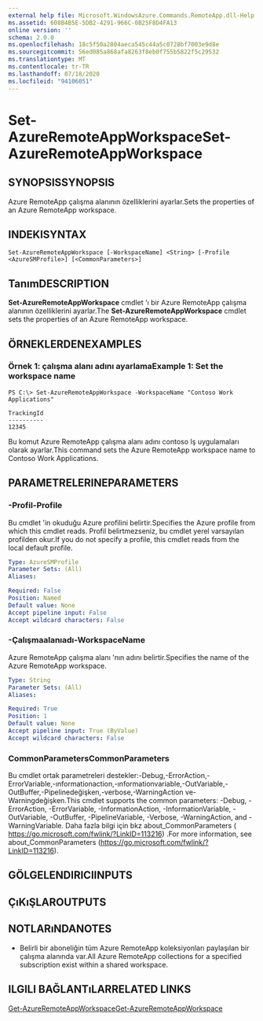 ```yaml
---
external help file: Microsoft.WindowsAzure.Commands.RemoteApp.dll-Help.xml
ms.assetid: 608B4B5E-5DB2-4291-966C-0B25F8D4FA13
online version: ''
schema: 2.0.0
ms.openlocfilehash: 18c5f50a2804aeca545c44a5c0728bf7003e9d8e
ms.sourcegitcommit: 56ed085a868afa8263f8eb0f755b5822f5c29532
ms.translationtype: MT
ms.contentlocale: tr-TR
ms.lasthandoff: 07/18/2020
ms.locfileid: "94106051"
---
```

# <span data-ttu-id="8d5f0-101">Set-AzureRemoteAppWorkspace</span><span class="sxs-lookup"><span data-stu-id="8d5f0-101">Set-AzureRemoteAppWorkspace</span></span>

## <span data-ttu-id="8d5f0-102">SYNOPSIS</span><span class="sxs-lookup"><span data-stu-id="8d5f0-102">SYNOPSIS</span></span>
<span data-ttu-id="8d5f0-103">Azure RemoteApp çalışma alanının özelliklerini ayarlar.</span><span class="sxs-lookup"><span data-stu-id="8d5f0-103">Sets the properties of an Azure RemoteApp workspace.</span></span>

## <span data-ttu-id="8d5f0-104">INDEKI</span><span class="sxs-lookup"><span data-stu-id="8d5f0-104">SYNTAX</span></span>

```
Set-AzureRemoteAppWorkspace [-WorkspaceName] <String> [-Profile <AzureSMProfile>] [<CommonParameters>]
```

## <span data-ttu-id="8d5f0-105">Tanım</span><span class="sxs-lookup"><span data-stu-id="8d5f0-105">DESCRIPTION</span></span>
<span data-ttu-id="8d5f0-106">**Set-AzureRemoteAppWorkspace** cmdlet 'ı bir Azure RemoteApp çalışma alanının özelliklerini ayarlar.</span><span class="sxs-lookup"><span data-stu-id="8d5f0-106">The **Set-AzureRemoteAppWorkspace** cmdlet sets the properties of an Azure RemoteApp workspace.</span></span>

## <span data-ttu-id="8d5f0-107">ÖRNEKLERDEN</span><span class="sxs-lookup"><span data-stu-id="8d5f0-107">EXAMPLES</span></span>

### <span data-ttu-id="8d5f0-108">Örnek 1: çalışma alanı adını ayarlama</span><span class="sxs-lookup"><span data-stu-id="8d5f0-108">Example 1: Set the workspace name</span></span>
```
PS C:\> Set-AzureRemoteAppWorkspace -WorkspaceName "Contoso Work Applications"

TrackingId
----------
12345
```

<span data-ttu-id="8d5f0-109">Bu komut Azure RemoteApp çalışma alanı adını contoso Iş uygulamaları olarak ayarlar.</span><span class="sxs-lookup"><span data-stu-id="8d5f0-109">This command sets the Azure RemoteApp workspace name to Contoso Work Applications.</span></span>

## <span data-ttu-id="8d5f0-110">PARAMETRELERINE</span><span class="sxs-lookup"><span data-stu-id="8d5f0-110">PARAMETERS</span></span>

### <span data-ttu-id="8d5f0-111">-Profil</span><span class="sxs-lookup"><span data-stu-id="8d5f0-111">-Profile</span></span>
<span data-ttu-id="8d5f0-112">Bu cmdlet 'in okuduğu Azure profilini belirtir.</span><span class="sxs-lookup"><span data-stu-id="8d5f0-112">Specifies the Azure profile from which this cmdlet reads.</span></span>
<span data-ttu-id="8d5f0-113">Profil belirtmezseniz, bu cmdlet yerel varsayılan profilden okur.</span><span class="sxs-lookup"><span data-stu-id="8d5f0-113">If you do not specify a profile, this cmdlet reads from the local default profile.</span></span>

```yaml
Type: AzureSMProfile
Parameter Sets: (All)
Aliases: 

Required: False
Position: Named
Default value: None
Accept pipeline input: False
Accept wildcard characters: False
```

### <span data-ttu-id="8d5f0-114">-Çalışmaalanıadı</span><span class="sxs-lookup"><span data-stu-id="8d5f0-114">-WorkspaceName</span></span>
<span data-ttu-id="8d5f0-115">Azure RemoteApp çalışma alanı 'nın adını belirtir.</span><span class="sxs-lookup"><span data-stu-id="8d5f0-115">Specifies the name of the Azure RemoteApp workspace.</span></span>

```yaml
Type: String
Parameter Sets: (All)
Aliases: 

Required: True
Position: 1
Default value: None
Accept pipeline input: True (ByValue)
Accept wildcard characters: False
```

### <span data-ttu-id="8d5f0-116">CommonParameters</span><span class="sxs-lookup"><span data-stu-id="8d5f0-116">CommonParameters</span></span>
<span data-ttu-id="8d5f0-117">Bu cmdlet ortak parametreleri destekler:-Debug,-ErrorAction,-ErrorVariable,-ınformationaction,-ınformationvariable,-OutVariable,-OutBuffer,-Pipelinedeğişken,-verbose,-WarningAction ve-Warningdeğişken.</span><span class="sxs-lookup"><span data-stu-id="8d5f0-117">This cmdlet supports the common parameters: -Debug, -ErrorAction, -ErrorVariable, -InformationAction, -InformationVariable, -OutVariable, -OutBuffer, -PipelineVariable, -Verbose, -WarningAction, and -WarningVariable.</span></span> <span data-ttu-id="8d5f0-118">Daha fazla bilgi için bkz about_CommonParameters ( https://go.microsoft.com/fwlink/?LinkID=113216) .</span><span class="sxs-lookup"><span data-stu-id="8d5f0-118">For more information, see about_CommonParameters (https://go.microsoft.com/fwlink/?LinkID=113216).</span></span>

## <span data-ttu-id="8d5f0-119">GÖLGELENDIRICI</span><span class="sxs-lookup"><span data-stu-id="8d5f0-119">INPUTS</span></span>

## <span data-ttu-id="8d5f0-120">ÇıKıŞLAR</span><span class="sxs-lookup"><span data-stu-id="8d5f0-120">OUTPUTS</span></span>

## <span data-ttu-id="8d5f0-121">NOTLARıNDA</span><span class="sxs-lookup"><span data-stu-id="8d5f0-121">NOTES</span></span>
* <span data-ttu-id="8d5f0-122">Belirli bir aboneliğin tüm Azure RemoteApp koleksiyonları paylaşılan bir çalışma alanında var.</span><span class="sxs-lookup"><span data-stu-id="8d5f0-122">All Azure RemoteApp collections for a specified subscription exist within a shared workspace.</span></span>

## <span data-ttu-id="8d5f0-123">ILGILI BAĞLANTıLAR</span><span class="sxs-lookup"><span data-stu-id="8d5f0-123">RELATED LINKS</span></span>

[<span data-ttu-id="8d5f0-124">Get-AzureRemoteAppWorkspace</span><span class="sxs-lookup"><span data-stu-id="8d5f0-124">Get-AzureRemoteAppWorkspace</span></span>](./Get-AzureRemoteAppWorkspace.md)


